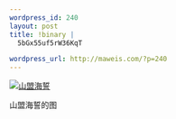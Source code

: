 ```yaml
--- 
wordpress_id: 240
layout: post
title: !binary |
  5bGx55uf5rW36KqT

wordpress_url: http://maweis.com/?p=240
---
```

<a class="flickr-image" title="山盟海誓" href="http://www.flickr.com/photos/98673103@N00/2807220421/"><img src="http://farm4.static.flickr.com/3205/2807220421_6eea64aa44_t.jpg" alt="山盟海誓" /></a>

山盟海誓的图
